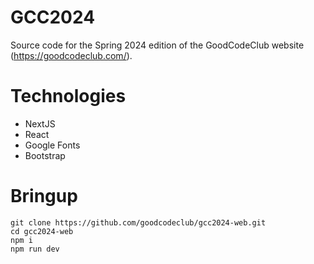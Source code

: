 # GCC2024

Source code for the Spring 2024 edition of the GoodCodeClub website (https://goodcodeclub.com/).

# Technologies

- NextJS
- React
- Google Fonts
- Bootstrap

# Bringup

```
git clone https://github.com/goodcodeclub/gcc2024-web.git
cd gcc2024-web
npm i
npm run dev
```
